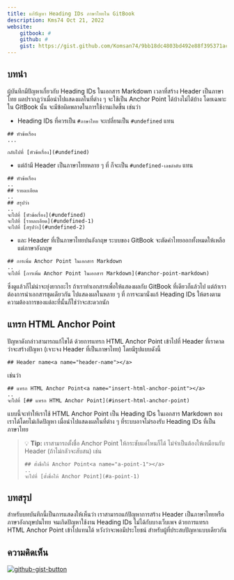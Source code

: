 ```yaml
---
title: แก้ปัญหา Heading IDs ภาษาไทยใน GitBook
description: Kms74 Oct 21, 2022
website:
    gitbook: #
    github: #
    gist: https://gist.github.com/Komsan74/9bb18dc4803bd492e88f395371ac275c
---
```


## บทนำ<a name="introduction">

ผู้บันทึกมีปัญหาเกี่ยวกับ Heading IDs ในเอกสาร Markdown เวลาที่สร้าง Header เป็นภาษาไทย ผลปรากฏว่าเมื่อนำไปแสดงผลในที่ต่าง ๆ จะใช้เป็น Anchor Point ได้บ้างไม่ได้บ้าง โดยเฉพาะใน GitBook นั้น จะมีข้อผิดพลาดในการใช้งานเกิดขึ้น เช่นว่า

* Heading IDs ที่ควรเป็น `#ภาษาไทย` จะเปลี่ยนเป็น `#undefined` แทน

```
## หัวข้อเรื่อง
...

กลับไปที่ [หัวข้อเรื่อง](#undefined)
```

* แต่ถ้ามี Header เป็นภาษาไทยหลาย ๆ ที่ ก็จะเป็น `#undefined-เลขลำดับ` แทน 

```
## หัวข้อเรื่อง
..
## รายละเอียด
..
## สรุปว่า
..
จะไปที่ [หัวข้อเรื่อง](#undefined)
จะไปที่ [รายละเอียด](#undefined-1)
จะไปที่ [สรุปว่า](#undefined-2)
```

* และ Header ที่เป็นภาษาไทยปนอังกฤษ ระบบของ GitBook จะตัดคำไทยออกทั้งหมดให้เหลือแต่ภาษาอังกฤษ

```
## การเพิ่ม Anchor Point ในเอกสาร Markdown
..
จะไปที่ [การเพิ่ม Anchor Point ในเอกสาร Markdown](#anchor-point-markdown)
```

ซึ่งดูแล้วก็ไม่น่าจะยุ่งยากอะไร ถ้าเราทำเอกสารเพื่อให้แสดงผลกับ GitBook ที่เดียวก็แล้วไป แต่ถ้าเราต้องการนำเอกสารชุดเดียวกัน ไปแสดงผลในหลาย ๆ ที่ การจะมานั่งแก้ Heading IDs ให้ตรงตามความต้องการของแต่ละที่นั้นก็ใช่ว่าจะสะดวกนัก

## แทรก HTML Anchor Point<a name="insert-html-anchor-point"></a>

ปัญหาดังกล่าวสามารถแก้ไขได้ ด้วยการแทรก HTML Anchor Point เข้าไปที่ Header ที่เราคาดว่าจะสร้างปัญหา (เจาะจง Header ที่เป็นภาษาไทย) โดยมีรูปแบบดังนี้

```
## Header name<a name="header-name"></a>
```

เช่นว่า

```
## แทรก HTML Anchor Point<a name="insert-html-anchor-point"></a>
..
จะไปที่ [## แทรก HTML Anchor Point](#insert-html-anchor-point)
```

แบบนี้จะทำให้เราใช้ HTML Anchor Point เป็น Heading IDs ในเอกสาร Markdown ของเราได้โดยไม่เกิดปัญหา เมื่อนำไปแสดงผลในที่ต่าง ๆ ที่ระบบอาจไม่รองรับ Heading IDs ที่เป็นภาษาไทย

> :bulb: **Tip:** เราสามารถตั้งชื่อ Anchor Point ให้กระชับแค่ไหนก็ได้ ไม่จำเป็นต้องให้เหมือนกับ Header (ถ้าไม่กลัวจะสับสน) เช่น
> ```
> ## ตั้งชื่อให้ Anchor Point<a name="a-point-1"></a>
> ..
> จะไปที่ [ตั้งชื่อให้ Anchor Point](#a-point-1)
> ```

## บทสรุป

สำหรับบทบันทึกนี้เป็นการแสดงให้เห็นว่า เราสามารถแก้ปัญหาการสร้าง Header เป็นภาษาไทยหรือภาษาอังกฤษปนไทย จนเกิดปัญหาใช้งาน Heading IDs ไม่ได้กับบางเว็บเพจ ด้วยการแทรก HTML Anchor Point เข้าไปแทนได้ หวังว่าจะพอมีประโยชน์ สำหรับผู้ที่ประสบปัญหาแบบเดียวกัน

## ความคิดเห็น

[![github-gist-button](https://user-images.githubusercontent.com/52767363/191145099-9f4a51a2-35cc-495f-82e1-284d769a9052.png)][comment]

[comment]: https://gist.github.com/Komsan74/9bb18dc4803bd492e88f395371ac275c